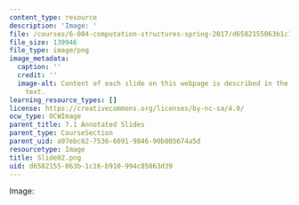 ```yaml
---
content_type: resource
description: 'Image: '
file: /courses/6-004-computation-structures-spring-2017/d6582155063b1c16b910994c85863d39_Slide02.png
file_size: 139946
file_type: image/png
image_metadata:
  caption: ''
  credit: ''
  image-alt: Content of each slide on this webpage is described in the surrounding
    text.
learning_resource_types: []
license: https://creativecommons.org/licenses/by-nc-sa/4.0/
ocw_type: OCWImage
parent_title: 7.1 Annotated Slides
parent_type: CourseSection
parent_uid: a97ebc62-7536-6091-9846-90b005674a5d
resourcetype: Image
title: Slide02.png
uid: d6582155-063b-1c16-b910-994c85863d39
---
```

Image: 